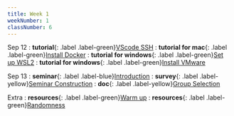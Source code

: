 ```yaml
---
title: Week 1
weekNumber: 1
classNumber: 6
---
```


Sep 12
: **tutorial**{: .label .label-green}[VScode SSH](https://mp.weixin.qq.com/s/cnEFK1VX2hM_VBev8MdpVQ)
  : **tutorial for mac**{: .label .label-green}[Install Docker](https://mp.weixin.qq.com/s/juWtNUnIuFJfXoP_6eKIKg)
: **tutorial for windows**{: .label .label-green}[Set up WSL2](https://mp.weixin.qq.com/s/juWtNUnIuFJfXoP_6eKIKg)
  : **tutorial for windows**{: .label .label-green}[Install VMware](https://mp.weixin.qq.com/s/Lsbyk522TbrXagd2Mf_M5w)

Sep 13
: **seminar**{: .label .label-blue}[Introduction](/ICS-23-Fall/assets/class6/23-slides/1-intro.pdf)
: **survey**{: .label .label-yellow}[Seminar Construction](https://www.wjx.cn/vm/QgoYdKb.aspx)
  : **doc**{: .label .label-yellow}[Group Selection](https://docs.qq.com/sheet/DUnlUR1VhY0xnamNS)

Extra
: **resources**{: .label .label-green}[Warm up](/ICS-23-Fall/assets/class6/23-slides/0-guidance.pdf)
  : **resources**{: .label .label-green}[Randomness](https://www.random.org/randomness/)